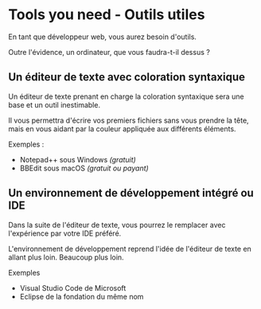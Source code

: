 # Tools you need - Outils utiles

En tant que développeur web, vous aurez besoin d'outils.

Outre l'évidence, un ordinateur, que vous faudra-t-il dessus ?

## Un éditeur de texte avec coloration syntaxique

Un éditeur de texte prenant en charge la coloration syntaxique sera une base et un outil inestimable.

Il vous permettra d'écrire vos premiers fichiers sans vous prendre la tête, mais en vous aidant par la couleur appliquée aux différents éléments.

Exemples :
* Notepad++ sous Windows *(gratuit)*
* BBEdit sous macOS *(gratuit ou payant)*

## Un environnement de développement intégré ou IDE

Dans la suite de l'éditeur de texte, vous pourrez le remplacer avec l'expérience par votre IDE préféré.

L'environnement de développement reprend l'idée de l'éditeur de texte en allant plus loin. Beaucoup plus loin.

Exemples
* Visual Studio Code de Microsoft
* Eclipse de la fondation du même nom